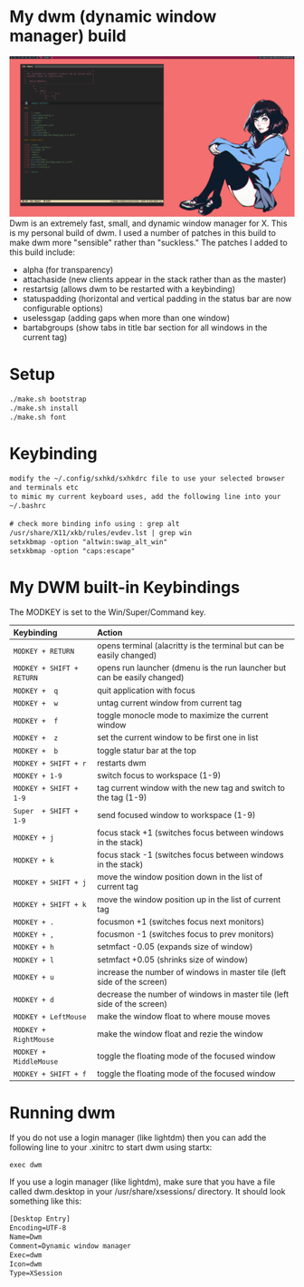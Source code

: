 # My dwm (dynamic window manager) build

![Screenshot of my desktop](themes/PinkGirl/2020-04-11-14:13:48-screenshot.png) 
Dwm is an extremely fast, small, and dynamic window manager for X.  This is my personal build of dwm.  I used a number of patches in this build to make dwm more "sensible" rather than "suckless." The patches I added to this build include:
+ alpha (for transparency)
+ attachaside (new clients appear in the stack rather than as the master)
+ restartsig (allows dwm to be restarted with a keybinding)
+ statuspadding (horizontal and vertical padding in the status bar are now configurable options)
+ uselessgap (adding gaps when more than one window)
+ bartabgroups (show tabs in title bar section for all windows in the current tag)

# Setup

    ./make.sh bootstrap
    ./make.sh install
    ./make.sh font

# Keybinding

    modify the ~/.config/sxhkd/sxhkdrc file to use your selected browser and terminals etc
    to mimic my current keyboard uses, add the following line into your ~/.bashrc

    # check more binding info using : grep alt /usr/share/X11/xkb/rules/evdev.lst | grep win
    setxkbmap -option "altwin:swap_alt_win"
    setxkbmap -option "caps:escape"

# My DWM built-in Keybindings

The MODKEY is set to the Win/Super/Command key. 

| Keybinding | Action |
| :--- | :--- |
| `MODKEY + RETURN` | opens terminal (alacritty is the terminal but can be easily changed) |
| `MODKEY + SHIFT + RETURN` | opens run launcher (dmenu is the run launcher but can be easily changed) |
| `MODKEY +  q` | quit application with focus |
| `MODKEY +  w` | untag current window from current tag |
| `MODKEY +  f` | toggle monocle mode to maximize the current window |
| `MODKEY +  z` | set the current window to be first one in list |
| `MODKEY +  b` | toggle statur bar at the top |
| `MODKEY + SHIFT + r` | restarts dwm |
| `MODKEY + 1-9` | switch focus to workspace (1-9) |
| `MODKEY + SHIFT + 1-9` | tag current window with the new tag and switch to the tag (1-9) |
| `Super  + SHIFT + 1-9` | send focused window to workspace (1-9) |
| `MODKEY + j` | focus stack +1 (switches focus between windows in the stack) |
| `MODKEY + k` | focus stack -1 (switches focus between windows in the stack) |
| `MODKEY + SHIFT + j` | move the window position down in the list of current tag |
| `MODKEY + SHIFT + k` | move the window position up in the list of current tag |
| `MODKEY + .` | focusmon +1 (switches focus next monitors) |
| `MODKEY + ,` | focusmon -1 (switches focus to prev monitors) |
| `MODKEY + h` | setmfact -0.05 (expands size of window) |
| `MODKEY + l` | setmfact +0.05 (shrinks size of window) |
| `MODKEY + u` | increase the number of windows in master tile (left side of the screen) |
| `MODKEY + d` | decrease the number of windows in master tile (left side of the screen) |
| `MODKEY + LeftMouse` | make the window float to where mouse moves |
| `MODKEY + RightMouse` | make the window float and rezie the window |
| `MODKEY + MiddleMouse` | toggle the floating mode of the focused window |
| `MODKEY + SHIFT + f `  | toggle the floating mode of the focused window |


# Running dwm

If you do not use a login manager (like lightdm) then you can add the following line to your .xinitrc to start dwm using startx:

    exec dwm
	
If you use a login manager (like lightdm), make sure that you have a file called dwm.desktop in your /usr/share/xsessions/ directory.  It should look something like this:

	[Desktop Entry]
	Encoding=UTF-8
	Name=Dwm
	Comment=Dynamic window manager
	Exec=dwm
	Icon=dwm
	Type=XSession



